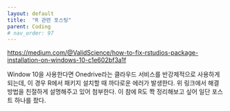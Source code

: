 ```yaml
---
layout: default
title:  "R 관련 포스팅"
parent: Coding
# nav_order: 97
---
```






https://medium.com/@ValidScience/how-to-fix-rstudios-package-installation-on-windows-10-c1e602bf3a1f


Window 10을 사용한다면 Onedrive라는 클라우드 서비스를 반강제적으로 사용하게 되는데, 이 경우 R에서 패키지 설치할 때 까다로운 에러가 발생한다. 위 링크에서 해결 방법을 친절하게 설명해주고 있어 첨부한다. 이 참에 R도 쫙 정리해보고 싶어 일단 포스트 하나를 팠다.


